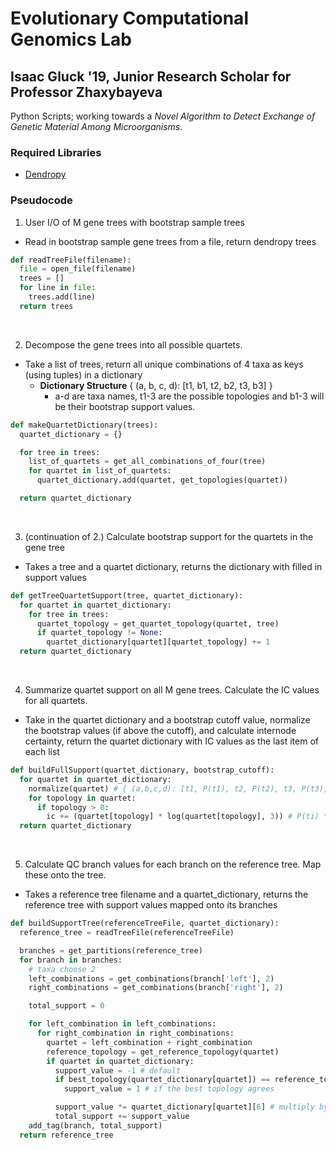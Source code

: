 # Evolutionary Computational Genomics Lab
## Isaac Gluck '19, Junior Research Scholar for Professor Zhaxybayeva

Python Scripts; working towards a *Novel Algorithm to Detect Exchange of Genetic Material Among Microorganisms*.

### Required Libraries
- [Dendropy](https://dendropy.org/)

### Pseudocode

1. User I/O of M gene trees with bootstrap sample trees
  - Read in bootstrap sample gene trees from a file, return dendropy trees
```python
def readTreeFile(filename):
  file = open_file(filename)
  trees = []
  for line in file:
    trees.add(line)
  return trees
```
<br/>

2. Decompose the gene trees into all possible quartets.
  - Take a list of trees, return all unique combinations of 4 taxa as keys (using tuples) in a dictionary
    - **Dictionary Structure** { (a, b, c, d): [t1, b1, t2, b2, t3, b3] }
      - a-d are taxa names, t1-3 are the possible topologies and b1-3 will be their bootstrap support values.
```python
def makeQuartetDictionary(trees):
  quartet_dictionary = {}

  for tree in trees:
    list_of_quartets = get_all_combinations_of_four(tree)
    for quartet in list_of_quartets:
      quartet_dictionary.add(quartet, get_topologies(quartet))

  return quartet_dictionary
```
<br/>

3. (continuation of 2.) Calculate bootstrap support for the quartets in the gene tree
  - Takes a tree and a quartet dictionary, returns the dictionary with filled in support values
```python
def getTreeQuartetSupport(tree, quartet_dictionary):
  for quartet in quartet_dictionary:
    for tree in trees:
      quartet_topology = get_quartet_topology(quartet, tree)
      if quartet_topology != None:
        quartet_dictionary[quartet][quartet_topology] += 1
  return quartet_dictionary
```
<br/>

4. Summarize quartet support on all M gene trees. Calculate the IC values for all quartets.
  - Take in the quartet dictionary and a bootstrap cutoff value, normalize the bootstrap values (if above the cutoff), and calculate internode certainty, return the quartet dictionary with IC values as the last item of each list
```python
def buildFullSupport(quartet_dictionary, bootstrap_cutoff):
  for quartet in quartet_dictionary:
    normalize(quartet) # { (a,b,c,d): [t1, P(t1), t2, P(t2), t3, P(t3), IC] }
    for topology in quartet:
      if topology > 0:
        ic += (quartet[topology] * log(quartet[topology], 3)) # P(ti) * log base 3 of P(ti)
  return quartet_dictionary
```
<br/>

5. Calculate QC branch values for each branch on the reference tree. Map these onto the tree.
  - Takes a reference tree filename and a quartet_dictionary, returns the reference tree with support values mapped onto its branches
```python
def buildSupportTree(referenceTreeFile, quartet_dictionary):
  reference_tree = readTreeFile(referenceTreeFile)

  branches = get_partitions(reference_tree)
  for branch in branches:
    # taxa choose 2
    left_combinations = get_combinations(branch['left'], 2)
    right_combinations = get_combinations(branch['right'], 2)

    total_support = 0

    for left_combination in left_combinations:
      for right_combination in right_combinations:
        quartet = left_combination + right_combination
        reference_topology = get_reference_topology(quartet)
        if quartet in quartet_dictionary:
          support_value = -1 # default
          if best_topology(quartet_dictionary[quartet]) == reference_topology:
            support_value = 1 # if the best topology agrees

          support_value *= quartet_dictionary[quartet][6] # multiply by the IC value
          total_support += support_value
    add_tag(branch, total_support)
  return reference_tree
```

